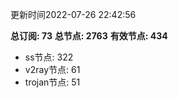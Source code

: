 更新时间2022-07-26 22:42:56

**总订阅: 73**
**总节点: 2763**
**有效节点: 434**
- ss节点: 322
- v2ray节点: 61
- trojan节点: 51
